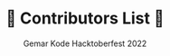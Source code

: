 <h1 align="center">🎉 Contributors List 🎉</h3>
<p align="center">Gemar Kode Hacktoberfest 2022</p>
<br />

<!-- readme: contributors,ImgBotApp/- -start -->
<!-- readme: contributors,ImgBotApp/- -end -->
